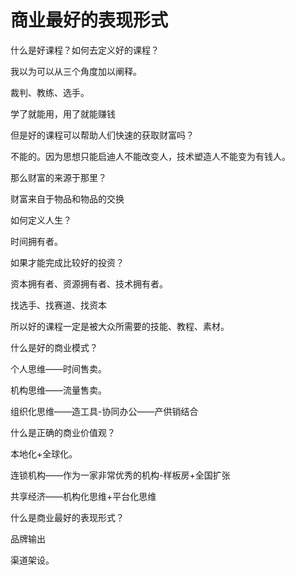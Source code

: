# 商业最好的表现形式

什么是好课程？如何去定义好的课程？

我以为可以从三个角度加以阐释。

裁判、教练、选手。

学了就能用，用了就能赚钱

但是好的课程可以帮助人们快速的获取财富吗？

不能的。因为思想只能启迪人不能改变人，技术塑造人不能变为有钱人。

那么财富的来源于那里？

财富来自于物品和物品的交换

如何定义人生？

时间拥有者。

如果才能完成比较好的投资？

资本拥有者、资源拥有者、技术拥有者。

找选手、找赛道、找资本

所以好的课程一定是被大众所需要的技能、教程、素材。

什么是好的商业模式？

个人思维——时间售卖。

机构思维——流量售卖。

组织化思维——造工具-协同办公——产供销结合

什么是正确的商业价值观？

本地化+全球化。

连锁机构——作为一家非常优秀的机构-样板房+全国扩张

共享经济——机构化思维+平台化思维

什么是商业最好的表现形式？

品牌输出

渠道架设。
